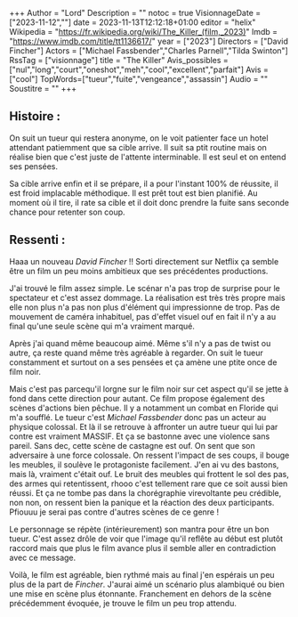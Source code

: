 +++
Author = "Lord"
Description = ""
notoc = true
VisionnageDate = ["2023-11-12",""]
date = 2023-11-13T12:12:18+01:00
editor = "helix"
Wikipedia = "https://fr.wikipedia.org/wiki/The_Killer_(film,_2023)"
Imdb = "https://www.imdb.com/title/tt1136617/"
year = ["2023"]
Directors = ["David Fincher"]
Actors = ["Michael Fassbender","Charles Parnell","Tilda Swinton"]
RssTag = ["visionnage"]
title = "The Killer"
Avis_possibles = ["nul","long","court","oneshot","meh","cool","excellent","parfait"]
Avis = ["cool"] 
TopWords=["tueur","fuite","vengeance","assassin"]
Audio = ""
Soustitre = ""
+++
## Histoire : 
On suit un tueur qui restera anonyme, on le voit patienter face un hotel attendant patiemment que sa cible arrive.
Il suit sa ptit routine mais on réalise bien que c'est juste de l'attente interminable.
Il est seul et on entend ses pensées.

Sa cible arrive enfin et il se prépare, il a pour l'instant 100% de réussite, il est froid implacable méthodique.
Il est prêt tout est bien planifié.
Au moment où il tire, il rate sa cible et il doit donc prendre la fuite sans seconde chance pour retenter son coup.

## Ressenti :
Haaa un nouveau *David Fincher* !!
Sorti directement sur Netflix ça semble être un film un peu moins ambitieux que ses précédentes productions.

J'ai trouvé le film assez simple.
Le scénar n'a pas trop de surprise pour le spectateur et c'est assez dommage.
La réalisation est très très propre mais elle non plus n'a pas non plus d'élément qui impressionne de trop.
Pas de mouvement de caméra inhabituel, pas d'effet visuel ouf en fait il n'y a au final qu'une seule scène qui m'a vraiment marqué.

Après j'ai quand même beaucoup aimé.
Même s'il n'y a pas de twist ou autre, ça reste quand même très agréable à regarder.
On suit le tueur constamment et surtout on a ses pensées et ça amène une ptite once de film noir.

Mais c'est pas parcequ'il lorgne sur le film noir sur cet aspect qu'il se jette à fond dans cette direction pour autant.
Ce film propose également des scènes d'actions bien pêchue.
Il y a notamment un combat en Floride qui m'a soufflé.
Le tueur c'est *Michael Fassbender* donc pas un acteur au physique colossal.
Et là il se retrouve à affronter un autre tueur qui lui par contre est vraiment MASSIF.
Et ça se bastonne avec une violence sans pareil.
Sans dec, cette scène de castagne est ouf.
On sent que son adversaire à une force colossale.
On ressent l'impact de ses coups, il bouge les meubles, il soulève le protagoniste facilement.
J'en ai vu des bastons, mais là, vraiment c'était ouf.
Le bruit des meubles qui frottent le sol des pas, des armes qui retentissent, rhooo c'est tellement rare que ce soit aussi bien réussi.
Et ça ne tombe pas dans la chorégraphie virevoltante peu crédible, non non, on ressent bien la panique et la réaction des deux participants.
Pfiouuu je serai pas contre d'autres scènes de ce genre !

Le personnage se répète (intérieurement) son mantra pour être un bon tueur.
C'est assez drôle de voir que l'image qu'il reflête au début est plutôt raccord mais que plus le film avance plus il semble aller en contradiction avec ce message.

Voilà, le film est agréable, bien rythmé mais au final j'en espérais un peu plus de la part de *Fincher*.
J'aurai aimé un scénario plus alambiqué ou bien une mise en scène plus étonnante.
Franchement en dehors de la scène précédemment évoquée, je trouve le film un peu trop attendu.

